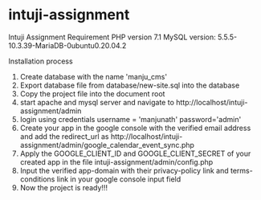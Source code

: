 # intuji-assignment
Intuji Assignment
Requirement 
PHP version 7.1
MySQL version: 5.5.5-10.3.39-MariaDB-0ubuntu0.20.04.2

Installation process
1. Create database with the name 'manju_cms'
2. Export database file from database/new-site.sql into the database
3. Copy the project file into the document root
4. start apache and mysql server and navigate to http://localhost/intuji-assignment/admin
5. login using credentials username = 'manjunath' password='admin'
6. Create your app in the google console with the verified email address and add the redirect_url as http://localhost/intuji-assignment/admin/google_calendar_event_sync.php
7. Apply the GOOGLE_CLIENT_ID and GOOGLE_CLIENT_SECRET of your created app in the file intuji-assignment/admin/config.php
8. Input the verified app-domain with their privacy-policy link and terms-conditions link in your google console input field
9. Now the project is ready!!!